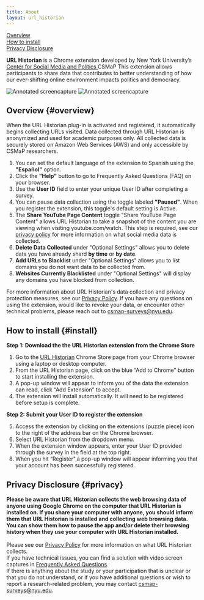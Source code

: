 ```yaml
---
title: About
layout: url_historian
---
```


[Overview](#overview)<br>
[How to install](#install)<br>
[Privacy Disclosure](#privacy)<br>

**URL Historian** is a Chrome extension developed by New York University’s <a href="https://csmapnyu.org/">Center for Social Media and Politics </a> CSMaP This extension allows participants to share data that contributes to better understanding of how our ever-shifting online environment impacts politics and democracy.

![Annotated screencapture](images/URL_Historian_Labeled_Home.png) 
![Annotated screencapture](images/URL_Historian_Labeled_Settings.png)


## Overview {#overview}
When the URL Historian plug-in is activated and registered, it automatically begins collecting URLs visited. Data collected through URL Historian is anonymized and used for academic purposes only. All collected data is securely stored on Amazon Web Services (AWS) and only accessible by CSMaP researchers. 
1. You can set the default language of the extension to Spanish using the **"Español"** option.
2. Click the **"Help"** button to go to Frequently Asked Questions (FAQ) on your browser.
3. Use the **User ID** field to enter your unique User ID after completing a survey.
4. You can pause data collection using the toggle labeled **"Paused"**. When you register the extension, this toggle's default setting is Active.
5. The **Share YouTube Page Content** toggle "Share YouTube Page Content" allows URL Historian to take a snapshot of the content you are viewing when visiting youtube.com/watch. This step is required, see our <a href="https://www.csmapsurveys.org/csmap_privacy_policy.html">privacy policy</a> for more information on what social media data is collected.
6. **Delete Data Collected** under "Optional Settings" allows you to delete data you have already shard  **by time** or **by date**.
7. **Add URLs to Blacklist** under "Optional Settings" allows you to list domains you do not want data to be collected from. 
8. **Websites Currently Blacklisted** under "Optional Settings" will display any domains you have blocked from collection.

For more information about URL Historian's data collection and privacy protection measures, see our <a href="https://www.csmapsurveys.org/csmap_privacy_policy.html">Privacy Policy</a>. If you have any questions on using the extension, would like to revoke your data, or encounter other technical problems, please reach out to <a href="mailto:csmap@nyu.edu">csmap-surveys@nyu.edu</a>.

	
## How to install {#install}

**Step 1: Download the the URL Historian extension from the Chrome Store**

1. Go to the <a href="https://chromewebstore.google.com/detail/url-historian/imdfbahhoamgbblienjdoeafphlngdim?authuser=0&hl=en">URL Historian</a> Chrome Store page from your Chrome browser using a laptop or desktop computer.
2. From the URL Historian page, click on the blue “Add to Chrome” button to start installing the extension.
3. A pop-up window will appear to inform you of the data the extension can read, click “Add Extension” to accept.
4. The extension will install automatically. It will need to be registered before setup is complete. 

**Step 2: Submit your User ID to register the extension**

5. Access the extension by clicking on the extensions (puzzle piece) icon to the right of the address bar on the Chrome browser. 
6. Select URL Historian from the dropdown menu.
7. When the extension window appears, enter your User ID provided through the survey in the field at the top right. 
8. When you hit “Register",a pop-up window will appear informing you that your account has been successfully registered.

## Privacy Disclosure {#privacy}
**Please be aware that URL Historian collects the web browsing data of anyone using Google Chrome on the computer that URL Historian is installed on. If you share your computer with anyone, you should inform them that URL Historian is installed and collecting web browsing data. You can show them how to pause the app and/or delete their browsing history when they use your computer with URL Historian installed.**
<br></br>
Please see our <a href="https://www.csmapsurveys.org/csmap_privacy_policy.html">Privacy Policy</a> for more information on what URL Historian collects.<br/>
If you have technical issues, you can find a solution with video screen captures in <a href="https://www.csmapsurveys.org/url_historian_help.html">Frequently Asked Questions</a>.</br>
If there is anything about the study or your participation that is unclear or that you do not understand, or if you have additional questions or wish to report a research-related problem, you may contact <a href="mailto:csmap-surveys@nyu.edu">csmap-surveys@nyu.edu</a>.
	
	
	
